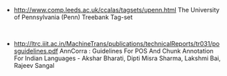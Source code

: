 - http://www.comp.leeds.ac.uk/ccalas/tagsets/upenn.html
  The University of Pennsylvania (Penn) Treebank Tag-set

<br/>

- http://ltrc.iiit.ac.in/MachineTrans/publications/technicalReports/tr031/posguidelines.pdf
  AnnCorra : Guidelines For POS And Chunk Annotation For Indian Languages - Akshar Bharati, Dipti Misra Sharma, Lakshmi Bai, Rajeev Sangal

